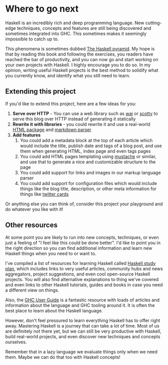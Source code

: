 # Where to go next

Haskell is an incredibly rich and deep programming language.
New cutting-edge techniques, concepts and features are still being discovered
and sometimes integrated into GHC. This sometimes makes it seemingly impossible
to catch up to.

This phenomena is sometimes dubbed
[The Haskell pyramid](https://patrickmn.com/software/the-haskell-pyramid/).
My hope is that by reading this book and following the exercises,
you readers have reached the bar of productivity, and you can now go and start
working on your own projects with Haskell. I highly encourage you to do so.
In my opinion, writing useful Haskell projects is the best method to solidify
what you currently know, and identify what you still need to learn.

## Extending this project

If you'd like to extend this project, here are a few ideas for you:

1. **Serve over HTTP** - You can use a web library such as
   [wai](https://www.youtube.com/watch?v=mz5_HmLGRXc) or
   [scotty](https://gilmi.me/blog/post/2020/12/05/scotty-bulletin-board)
   to serve this blog over HTTP instead of generating it statically
2. **Rewrite it with libraries** - you could rewrite it and use a real-world
   [HTML package](https://hackage.haskell.org/package/blaze-html)
   and [markdown parser](https://hackage.haskell.org/package/cheapskate)
3. **Add features**
   1. You could add a metadata block at the top of each article
      which would include the title, publish date and tags of a blog post,
	  and use them when generating HTML, index page and even tags pages
   2. You could add HTML pages templating using
      [mustache](https://hackage.haskell.org/package/mustache) or similar,
	  and use that to generate a nice and customizable structure to the page
   3. You could add support for links and images in our markup language parser
   4. You could add support for configuration files which would include things like
      the blog title, description, or other meta information for things like
	  [twitter cards](https://developer.twitter.com/en/docs/twitter-for-websites/cards/overview/abouts-cards)

Or anything else you can think of, consider this project your playground and
do whatever you like with it!

## Other resources

At some point you are likely to run into new concepts, techniques,
or even just a feeling of "I feel like this could be done better".
I'd like to point you in the right direction so you can find additional information
and learn new Haskell things when you need to or want to.

I've compiled a list of resources for learning Haskell called
[Haskell study plan](https://github.com/soupi/haskell-study-plan),
which includes links to very useful articles, community hubs and news aggregators,
project suggestions, and even cool open-source Haskell projects.
You will also find alternative explanations to thing we've covered
and even links to other Haskell tutorials, guides and books in case you need
a different view on things.

Also, the [GHC User Guide](http://downloads.haskell.org/~ghc/latest/docs/html/users_guide/index.html)
is a fantastic resource with loads of articles and information about the language and GHC tooling around it.
It is often the best place to learn about the Haskell language.

However, don't feel pressured to learn everything Haskell
has to offer right away. Mastering Haskell is a journey that can take a lot of time.
Most of us are definitely not there yet, but we can still be very productive with Haskell,
build real-world projects, and even discover new techniques and concepts ourselves.

Remember that in a lazy language we evaluate things only when we need them.
Maybe we can do that too with Haskell concepts!
